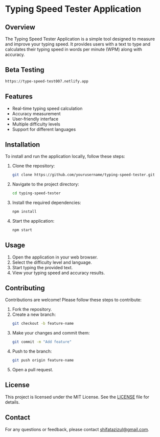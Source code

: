 # Typing Speed Tester Application

## Overview
The Typing Speed Tester Application is a simple tool designed to measure and improve your typing speed. It provides users with a text to type and calculates their typing speed in words per minute (WPM) along with accuracy.

## Beta Testing
```bash
https://type-speed-test007.netlify.app
```

## Features
- Real-time typing speed calculation
- Accuracy measurement
- User-friendly interface
- Multiple difficulty levels
- Support for different languages

## Installation
To install and run the application locally, follow these steps:

1. Clone the repository:
    ```bash
    git clone https://github.com/yourusername/typing-speed-tester.git
    ```
2. Navigate to the project directory:
    ```bash
    cd typing-speed-tester
    ```
3. Install the required dependencies:
    ```bash
    npm install
    ```
4. Start the application:
    ```bash
    npm start
    ```

## Usage
1. Open the application in your web browser.
2. Select the difficulty level and language.
3. Start typing the provided text.
4. View your typing speed and accuracy results.

## Contributing
Contributions are welcome! Please follow these steps to contribute:

1. Fork the repository.
2. Create a new branch:
    ```bash
    git checkout -b feature-name
    ```
3. Make your changes and commit them:
    ```bash
    git commit -m "Add feature"
    ```
4. Push to the branch:
    ```bash
    git push origin feature-name
    ```
5. Open a pull request.

## License
This project is licensed under the MIT License. See the [LICENSE](LICENSE) file for details.

## Contact
For any questions or feedback, please contact [shifatazizul@gmail.com](mailto:shifatazizul@gmail.com).
